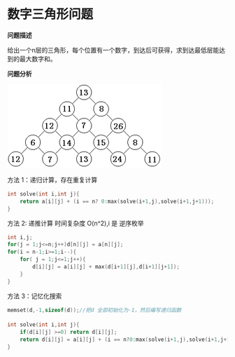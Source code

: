 # 数字三角形问题

**问题描述**

给出一个n层的三角形，每个位置有一个数字，到达后可获得，求到达最低层能达到的最大数字和。

**问题分析**

![三角形](images/MathTriangle.png)

方法 1：递归计算，存在重复计算
```C++
int solve(int i,int j){
    return a[i][j] + (i == n? 0:max(solve(i+1,j),solve(i+1,j+1)));
}
```

方法 2:  递推计算
时间复杂度 O(n^2),i 是 逆序枚举

```C++
int i,j;
for(j = 1;j<=n;j++)d[n][j] = a[n][j];
for(i = n-1;i>=1;i--){
    for( j = 1;j<=1;j++){
        d[i][j] = a[i][j] + max(d[i+1][j],d[i+1][j+1]);
    }
}
```

方法 3：记忆化搜索
```C++
memset(d,-1,sizeof(d));//把d 全部初始化为-1，然后编写递归函数

int solve(int i,int j){
    if(d[i][j] >=0) return d[i][j];
    return d[i][j] = a[i][j] + (i == n?0:max(solve(i+1,j),solve(i+1,j+1)));
}
```